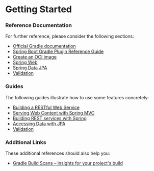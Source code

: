 # Getting Started

### Reference Documentation
For further reference, please consider the following sections:

* [Official Gradle documentation](https://docs.gradle.org)
* [Spring Boot Gradle Plugin Reference Guide](https://docs.spring.io/spring-boot/3.3.13/gradle-plugin)
* [Create an OCI image](https://docs.spring.io/spring-boot/3.3.13/gradle-plugin/packaging-oci-image.html)
* [Spring Web](https://docs.spring.io/spring-boot/3.3.13/reference/web/servlet.html)
* [Spring Data JPA](https://docs.spring.io/spring-boot/3.3.13/reference/data/sql.html#data.sql.jpa-and-spring-data)
* [Validation](https://docs.spring.io/spring-boot/3.3.13/reference/io/validation.html)

### Guides
The following guides illustrate how to use some features concretely:

* [Building a RESTful Web Service](https://spring.io/guides/gs/rest-service/)
* [Serving Web Content with Spring MVC](https://spring.io/guides/gs/serving-web-content/)
* [Building REST services with Spring](https://spring.io/guides/tutorials/rest/)
* [Accessing Data with JPA](https://spring.io/guides/gs/accessing-data-jpa/)
* [Validation](https://spring.io/guides/gs/validating-form-input/)

### Additional Links
These additional references should also help you:

* [Gradle Build Scans – insights for your project's build](https://scans.gradle.com#gradle)

